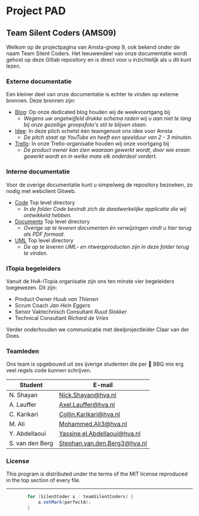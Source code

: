Project PAD
=

Team Silent Coders (AMS09)
-

Welkom op de projectpagina van Amsta-groep 9, ook bekend onder de naam Team Silent Coders. Het leeuwendeel van onze documentatie wordt gehost op deze Gitlab repository en is direct voor u inzichtelijk als u dit kunt lezen.

### Externe documentatie

Een kleiner deel van onze documentatie is echter te vinden op externe bronnen. Deze bronnen zijn:

- [Blog][]: Op onze dedicated blog houden wij de weekvoortgang bij
  - *Wegens uw ongetwijfeld drukke schema raden wij u aan niet te lang bij onze gezellige groepsfoto's stil te blijven staan.*
- [Idee][]:	In deze pitch schetst één teamgenoot ons idee voor Amsta
  - *De pitch staat op YouTube en heeft een speelduur van 2 - 3 minuten.*
- [Trello][]: In onze Trello-organisatie houden wij onze voortgang bij
  - *De product owner kan zien waaraan gewerkt wordt, door wie eraan gewerkt wordt en in welke mate elk onderdeel vordert.*

### Interne documentatie

Voor de overige documentatie kunt u simpelweg de repository bezoeken, zo nodig met webclient Gitweb.

- [Code](Code) Top level directory
  - _In de folder Code bevindt zich de daadwerkelijke applicatie die wij ontwikkeld hebben._
- [Documents](Documents) Top level directory
  - _Overige op te leveren documenten én verwijzingen vindt u hier terug als PDF formaat._
- [UML](UML) Top level directory
  - _De op te leveren UML- en ntwerpproducten zijn in deze folder terug te vinden._

### ITopia begeleiders

Vanuit de HvA-ITopia organisatie zijn ons ten minste vier begeleiders toegewezen. Dit zijn:

* Product Owner *Huub van Thienen*
* Scrum Coach *Jan Hein Eggers*
* Senior Vaktechnisch Consultant *Ruud Slokker*
* Technical Consultant *Richard de Vries*

Verder onderhouden we communicatie met deelprojectleider Claar van der Does.

### Teamleden

Ons team is opgebouwd uit zes ijverige studenten die per :pizza: BBQ mix erg veel regels code kunnen schrijven.

| Student         | E-mail |
| --------        | -------- |
| N. Shayan       | Nick.Shayan@hva.nl |
| A. Lauffer      | Axel.Lauffer@hva.nl |
| C. Karikari     | Collin.Karikari@hva.nl |
| M. Ali          | Mohammed.Ali3@hva.nl |
| Y. Abdellaoui   | Yassine.el.Abdellaoui@hva.nl |
| S. van den Berg | Stephan.van.den.Berg3@hva.nl |

### License

This program is distributed under the terms of the MIT license reproduced in the top section of every file.

***

```java
		for (SilentCoder x : teamSilentCoders) {
			a.setMark(perfectA);
		}
```

[Blog]: https://tsc9.blogs.dmci.hva.nl
[Idee]: https://www.youtube.com/watch?v=MAjAdTStzQI
[Trello]: https://trello.com/pad09